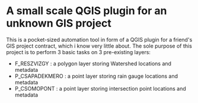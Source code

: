 # A small scale QGIS plugin for an unknown GIS project

This is a pocket-sized automation tool in form of a QGIS plugin for a friend's GIS project contract, which i know very little about. The sole purpose of this project is to perform 3 basic tasks on 3 pre-existing layers:
- F_RESZVIZGY : a polygon layer storing Watershed locations and metadata
- P_CSAPADEKMERO : a point layer storing rain gauge locations and metadata
- P_CSOMOPONT : a point layer storing intersection point locations and metadata

